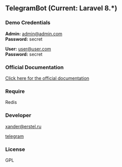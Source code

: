 ## TelegramBot (Current: Laravel 8.*)

### Demo Credentials

**Admin:** admin@admin.com  
**Password:** secret

**User:** user@user.com  
**Password:** secret

### Official Documentation

[Click here for the official documentation](http://telegrambot.erstel.ru)

### Require

Redis

### Developer

[xander@erstel.ru](xander@erstel.ru)

[telegram](https://t.me/enduroxander)

### License

GPL
